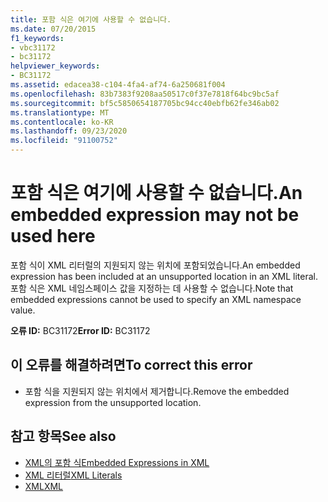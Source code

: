 ```yaml
---
title: 포함 식은 여기에 사용할 수 없습니다.
ms.date: 07/20/2015
f1_keywords:
- vbc31172
- bc31172
helpviewer_keywords:
- BC31172
ms.assetid: edacea38-c104-4fa4-af74-6a250681f004
ms.openlocfilehash: 83b7383f9208aa50517c0f37e7818f64bc9bc5af
ms.sourcegitcommit: bf5c5850654187705bc94cc40ebfb62fe346ab02
ms.translationtype: MT
ms.contentlocale: ko-KR
ms.lasthandoff: 09/23/2020
ms.locfileid: "91100752"
---
```

# <a name="an-embedded-expression-may-not-be-used-here"></a><span data-ttu-id="c65ce-102">포함 식은 여기에 사용할 수 없습니다.</span><span class="sxs-lookup"><span data-stu-id="c65ce-102">An embedded expression may not be used here</span></span>

<span data-ttu-id="c65ce-103">포함 식이 XML 리터럴의 지원되지 않는 위치에 포함되었습니다.</span><span class="sxs-lookup"><span data-stu-id="c65ce-103">An embedded expression has been included at an unsupported location in an XML literal.</span></span> <span data-ttu-id="c65ce-104">포함 식은 XML 네임스페이스 값을 지정하는 데 사용할 수 없습니다.</span><span class="sxs-lookup"><span data-stu-id="c65ce-104">Note that embedded expressions cannot be used to specify an XML namespace value.</span></span>  
  
 <span data-ttu-id="c65ce-105">**오류 ID:** BC31172</span><span class="sxs-lookup"><span data-stu-id="c65ce-105">**Error ID:** BC31172</span></span>  
  
## <a name="to-correct-this-error"></a><span data-ttu-id="c65ce-106">이 오류를 해결하려면</span><span class="sxs-lookup"><span data-stu-id="c65ce-106">To correct this error</span></span>  
  
- <span data-ttu-id="c65ce-107">포함 식을 지원되지 않는 위치에서 제거합니다.</span><span class="sxs-lookup"><span data-stu-id="c65ce-107">Remove the embedded expression from the unsupported location.</span></span>  
  
## <a name="see-also"></a><span data-ttu-id="c65ce-108">참고 항목</span><span class="sxs-lookup"><span data-stu-id="c65ce-108">See also</span></span>

- [<span data-ttu-id="c65ce-109">XML의 포함 식</span><span class="sxs-lookup"><span data-stu-id="c65ce-109">Embedded Expressions in XML</span></span>](../programming-guide/language-features/xml/embedded-expressions-in-xml.md)
- [<span data-ttu-id="c65ce-110">XML 리터럴</span><span class="sxs-lookup"><span data-stu-id="c65ce-110">XML Literals</span></span>](../language-reference/xml-literals/index.md)
- [<span data-ttu-id="c65ce-111">XML</span><span class="sxs-lookup"><span data-stu-id="c65ce-111">XML</span></span>](../programming-guide/language-features/xml/index.md)

